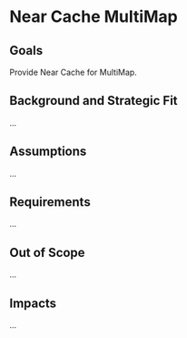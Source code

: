 # Near Cache MultiMap

## Goals
Provide Near Cache for MultiMap.

## Background and Strategic Fit
...

## Assumptions
...

## Requirements
...

## Out of Scope
...

## Impacts
...
